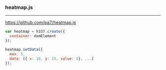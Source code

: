 ### heatmap.js
---
https://github.com/pa7/heatmap.js

```js
var heatmap = h337.create({
  container: domElement
});

heatmap.setData({
  max: 5,
  data: [{ x: 10, y: 15, value: 5}, ...]
});
```

```
```

```
```

